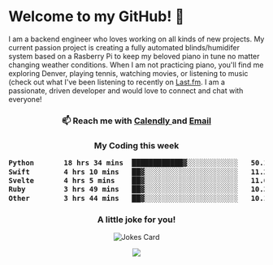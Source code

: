 <h1> Welcome to my GitHub! 👋 </h1>


  I am a backend engineer who loves working on all kinds of new projects. My current passion project is creating a fully automated blinds/humidifer system based on a Rasberry Pi to keep my beloved piano in tune no matter changing weather conditions. When I am not practicing piano, you'll find me exploring Denver, playing tennis, watching movies, or listening to music (check out what I've been listening to recently on [Last.fm](https://www.last.fm/user/mballa000). I am a passionate, driven developer and would love to connect and chat with everyone!

<h3 align = "center"> 📫 Reach me with <a href = "https://calendly.com/msbrandt00/30min"> Calendly </a> and <a href="mailto:msbrandt00@gmail.com">Email</a> 
 </h3>


 
<div align = "center"
[![Anurag's GitHub stats](https://github-readme-stats.vercel.app/api?username=mbrandt00)](https://github.com/anuraghazra/github-readme-stats)
          </div>
<h3 align="center">
  My Coding this week
<!--START_SECTION:waka-->

```txt
Python       18 hrs 34 mins  ████████████▓░░░░░░░░░░░░   50.10 %
Swift        4 hrs 10 mins   ██▓░░░░░░░░░░░░░░░░░░░░░░   11.25 %
Svelte       4 hrs 5 mins    ██▓░░░░░░░░░░░░░░░░░░░░░░   11.05 %
Ruby         3 hrs 49 mins   ██▓░░░░░░░░░░░░░░░░░░░░░░   10.33 %
Other        3 hrs 44 mins   ██▓░░░░░░░░░░░░░░░░░░░░░░   10.10 %
```

<!--END_SECTION:waka-->

### A little joke for you!

![Jokes Card](https://readme-jokes.vercel.app/api?hideBorder)

<a href="https://www.linkedin.com/in/mbrandt00/"><img src="https://img.shields.io/badge/linkedin-%230077B5.svg?&style=for-the-badge&logo=linkedin&logoColor=white" /></a>
